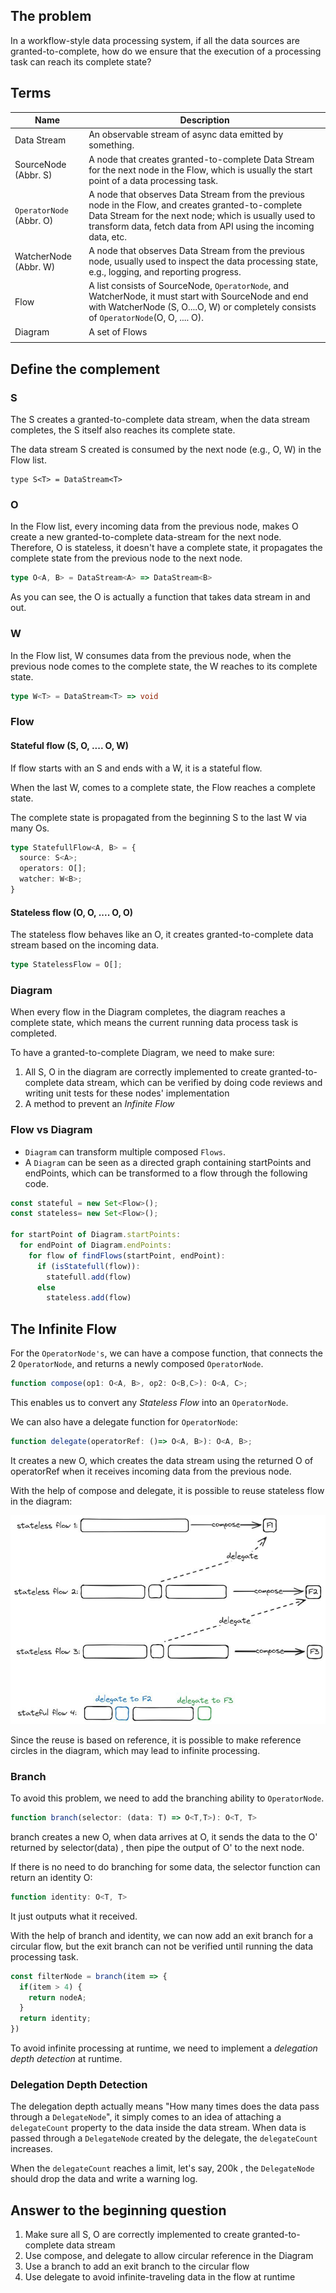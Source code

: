 ## The problem

In a workflow-style data processing system, if all the data sources are granted-to-complete, how do we ensure that the execution of a processing task can reach its complete state?

## Terms

| Name                   | Description                                                                                                                                                                                                                   |
| ---------------------- | ----------------------------------------------------------------------------------------------------------------------------------------------------------------------------------------------------------------------------- |
| Data Stream            | An observable stream of async data emitted by something.                                                                                                                                                                       |
| SourceNode (Abbr. S)   | A node that creates granted-to-complete Data Stream for the next node in the Flow, which is usually the start point of a data processing task.                                                                                |
| `OperatorNode` (Abbr. O) | A node that observes Data Stream from the previous node in the Flow, and creates granted-to-complete Data Stream for the next node; which is usually used to transform data, fetch data from API using the incoming data, etc. |
| WatcherNode (Abbr. W)  | A node that observes Data Stream from the previous node, usually used to inspect the data processing state, e.g., logging, and reporting progress.                                                                         |
| Flow                   | A list consists of SourceNode, `OperatorNode`, and WatcherNode, it must start with SourceNode and end with WatcherNode (S, O....O, W) or completely consists of `OperatorNode`(O, O, .... O).                                    |
| Diagram                | A set of Flows                                                                                                                                                                                                                |
|                        |                                                                                                                                                                                                                               |

## Define the complement

### S
The S creates a granted-to-complete data stream, when the data stream completes, the S itself also reaches its complete state.

The data stream S created is consumed by the next node (e.g., O, W) in the Flow list.
```
type S<T> = DataStream<T>
```

### O

In the Flow list, every incoming data from the previous node, makes O create a new granted-to-complete data-stream for the next node. Therefore, O is stateless, it doesn't have a complete state, it propagates the complete state from the previous node to the next node.

```ts
type O<A, B> = DataStream<A> => DataStream<B>
```

As you can see, the O is actually a function that takes data stream in and out.
### W
In the Flow list, W consumes data from the previous node, when the previous node comes to the complete state, the W reaches to its complete state.

```ts
type W<T> = DataStream<T> => void
```

### Flow

#### Stateful flow (S, O, .... O, W)

If flow starts with an S and ends with a W, it is a stateful flow.

When the last W, comes to a complete state, the Flow reaches a complete state.

The complete state is propagated from the beginning S to the last W via many Os.

```ts
type StatefullFlow<A, B> = {
  source: S<A>;
  operators: O[];
  watcher: W<B>;
}
```
#### Stateless flow (O, O, .... O, O)

The stateless flow behaves like an O, it creates granted-to-complete data stream based on the incoming data.

```ts
type StatelessFlow = O[];
```
### Diagram 

When every flow in the Diagram completes, the diagram reaches a complete state, which means the current running data process task is completed.

To have a granted-to-complete Diagram, we need to make sure:
1. All S, O in the diagram are correctly implemented to create granted-to-complete data stream, which can be verified by doing code reviews and writing unit tests for these nodes' implementation
2. A method to prevent an *Infinite Flow*

### Flow vs Diagram
- `Diagram` can transform multiple composed `Flows`.
- A `Diagram` can be seen as a directed graph containing startPoints and endPoints, which can be transformed to a flow through the following code.

```js
const stateful = new Set<Flow>();
const stateless= new Set<Flow>();

for startPoint of Diagram.startPoints:
  for endPoint of Diagram.endPoints:
    for flow of findFlows(startPoint, endPoint): 
      if (isStatefull(flow)):
        statefull.add(flow)
      else
        stateless.add(flow)
```
## The Infinite Flow

For the `OperatorNode's`, we can have a compose function, that connects the 2 `OperatorNode`, and returns a newly composed `OperatorNode`.

```ts
function compose(op1: O<A, B>, op2: O<B,C>): O<A, C>;
```


This enables us to convert any *Stateless Flow* into an `OperatorNode`.

We can also have a delegate function for `OperatorNode`:

```ts
function delegate(operatorRef: ()=> O<A, B>): O<A, B>;
```

It creates a new O, which creates the data stream using the returned O of operatorRef when it receives incoming data from the previous node.

With the help of compose and delegate, it is possible to reuse stateless flow in the diagram:

![before](../photo_6287140524691406705_y.jpg)

Since the reuse is based on reference, it is possible to make reference circles in the diagram, which may lead to infinite processing. 

### Branch

To avoid this problem, we need to add the branching ability to `OperatorNode`.

```ts
function branch(selector: (data: T) => O<T,T>): O<T, T>
```

branch creates a new O, when data arrives at O, it sends the data to the O' returned by selector(data)  , then pipe the output of O' to the next node.

If there is no need to do branching for some data, the selector function can return an identity O:

```ts
function identity: O<T, T>
```

It just outputs what it received.

With the help of branch and identity, we can now add an exit branch for a circular flow, but the exit branch can not be verified until running the data processing task.

```js
const filterNode = branch(item => {
  if(item > 4) {
    return nodeA;
  }
  return identity;
})
```

To avoid infinite processing at runtime, we need to implement a *delegation depth detection* at runtime.

### Delegation Depth Detection

The delegation depth actually means "How many times does the data pass through a `DelegateNode`", it simply comes to an idea of attaching a `delegateCount` property to the data inside the data stream. When data is passed through a `DelegateNode` created by the delegate, the `delegateCount` increases.

When the `delegateCount` reaches a limit, let's say, 200k , the `DelegateNode` should drop the data and write a warning log.

## Answer to the beginning question

1. Make sure all S, O are correctly implemented to create granted-to-complete data stream
2. Use compose, and delegate to allow circular reference in the Diagram
3. Use a branch to add an exit branch to the circular flow
4. Use delegate to avoid infinite-traveling data in the flow at runtime
